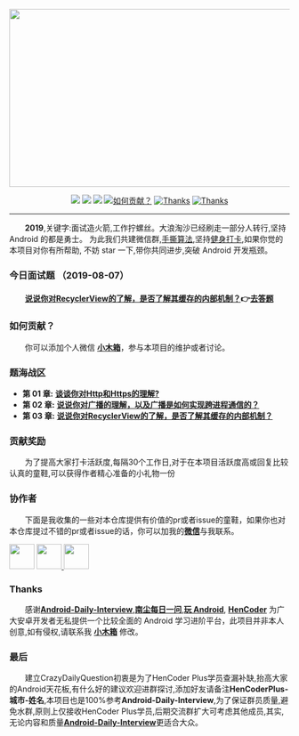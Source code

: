  <p align="center">
   <a href="http://kaixue.io" target="_blank">
 	  <img src="https://raw.githubusercontent.com/MicroKibaco/CrazyDailyQuestion/master/image/title.png" width="1200" height="320"/>
   </a>
 </p>
 
 <p align="center">
   <a href="#主要面向对象"><img src="https://img.shields.io/badge/%E9%9D%A2%E5%90%91-Android%E5%BC%80%E5%8F%91-%232CC159.svg"></a>
   <a href="https://github.com/MicroKibaco/CrazyDailyQuestion/issues"><img src="https://img.shields.io/github/issues-raw/MicroKibaco/CrazyDailyQuestion.svg?color=%23dd5656&label=%E5%BD%93%E5%89%8D%E9%9D%A2%E8%AF%95%E9%A2%98%E6%95%B0"></a>
   <a href="https://raw.githubusercontent.com/MicroKibaco/CrazyDailyQuestion/master/image/wechat.png"><img src="https://img.shields.io/badge/%E5%BE%AE%E4%BF%A1%E5%8F%B7-小木箱-green.svg"></a>
   <a href="https://ke.qq.com/course/381952"><img src="https://img.shields.io/badge/Welcome-%E5%8A%A0%E5%85%A5%E6%88%91%E4%BB%AC-orange.svg" alt="如何贡献？"></a>
   <a href="https://www.wanandroid.com"><img src="https://img.shields.io/badge/Thanks-wanandroid-%23095B87.svg" alt="Thanks"></a>
   <a href="https://www.cnblogs.com/liushilin/tag/每日一问/"><img src="https://img.shields.io/badge/Thanks-南尘-%23095B87.svg" alt="Thanks"></a>
</p>
 
----------------

 &emsp;&emsp;**2019**,关键字:面试造火箭,工作拧螺丝。大浪淘沙已经刷走一部分人转行,坚持 Android 的都是勇士。
 为此我们共建微信群,[手撕算法](https://raw.githubusercontent.com/MicroKibaco/CrazyDailyQuestion/master/image/algorithm-plus-03.png),坚持[健身打卡](https://raw.githubusercontent.com/MicroKibaco/CrazyDailyQuestion/master/image/fitness-01.png),如果你觉的本项目对你有所帮助,
 不妨 star 一下,带你共同进步,突破 Android 开发瓶颈。

 

 


### 今日面试题 （2019-08-07）

####  &emsp;&emsp;[**说说你对RecyclerView的了解，是否了解其缓存的内部机制？**](https://github.com/MicroKibaco/CrazyDailyQuestion/issues/7)👉[去答题](https://github.com/MicroKibaco/CrazyDailyQuestion/issues/7)

### 如何贡献？
 
&emsp;&emsp;你可以添加个人微信 [**小木箱**](https://raw.githubusercontent.com/MicroKibaco/CrazyDailyQuestion/master/image/wechat.png)，参与本项目的维护或者讨论。

### 题海战区
- **第 01 章:** [**谈谈你对Http和Https的理解?**](https://github.com/MicroKibaco/CrazyDailyQuestion/issues/1)
- **第 02 章:** [**说说你对广播的理解，以及广播是如何实现跨进程通信的？**](https://github.com/MicroKibaco/CrazyDailyQuestion/issues/4)
- **第 03 章:** [**说说你对RecyclerView的了解，是否了解其缓存的内部机制？**](https://github.com/MicroKibaco/CrazyDailyQuestion/issues/7)

### 贡献奖励
&emsp;&emsp;为了提高大家打卡活跃度,每隔30个工作日,对于在本项目活跃度高或回复比较认真的童鞋,可以获得作者精心准备的小礼物一份
 

### 协作者
&emsp;&emsp;下面是我收集的一些对本仓库提供有价值的pr或者issue的童鞋，如果你也对本仓库提过不错的pr或者issue的话，你可以加我的[**微信**](https://raw.githubusercontent.com/MicroKibaco/CrazyDailyQuestion/master/image/wechat.png)与我联系。 

<a href="https://github.com/zhjlong">
    <img src="https://avatars0.githubusercontent.com/u/13428247?s=400&v=4" width="45px"></a>
<a href="https://github.com/775821shiwoa">  
    <img src="https://avatars3.githubusercontent.com/u/13410623?s=400&v=4" width="45px">
</a>
 <a href="https://github.com/happyburglar">  
     <img src="https://avatars0.githubusercontent.com/u/20477349?s=400&v=4" width="45px">
 </a>
 
 ### Thanks
 
&emsp;&emsp;感谢[**Android-Daily-Interview**](https://github.com/Moosphan/Android-Daily-Interview),[**南尘每日一问**](https://www.cnblogs.com/liushilin/tag/每日一问/),[**玩 Android**](https://www.wanandroid.com/),  [**HenCoder**](https://hencoder.com/) 为广大安卓开发者无私提供一个比较全面的 Android 学习进阶平台，此项目并非本人创意,如有侵权,请联系我 [**小木箱**](https://raw.githubusercontent.com/MicroKibaco/CrazyDailyQuestion/master/image/wechat.png) 修改。

 
### 最后

&emsp;&emsp;建立CrazyDailyQuestion初衷是为了HenCoder Plus学员查漏补缺,抬高大家的Android天花板,有什么好的建议欢迎进群探讨,添加好友请备注**HenCoderPlus-城市-姓名**,本项目也是100%参考**Android-Daily-Interview**,为了保证群员质量,避免水群,原则上仅接收HenCoder Plus学员,后期交流群扩大可考虑其他成员,其实,无论内容和质量[**Android-Daily-Interview**](https://github.com/Moosphan/Android-Daily-Interview)更适合大众。


